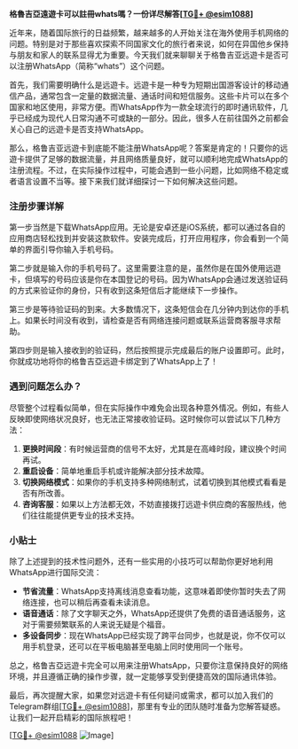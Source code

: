 **格魯吉亞遠遊卡可以註冊whats嗎？一份详尽解答[[TG💪+ @esim1088](https://t.me/s/esim1088)]**

近年来，随着国际旅行的日益频繁，越来越多的人开始关注在海外使用手机网络的问题。特别是对于那些喜欢探索不同国家文化的旅行者来说，如何在异国他乡保持与朋友和家人的联系显得尤为重要。今天我们就来聊聊关于格鲁吉亚远遊卡是否可以注册WhatsApp（简称“whats”）这个问题。

首先，我们需要明确什么是远遊卡。远遊卡是一种专为短期出国游客设计的移动通信产品，通常包含一定量的数据流量、通话时间和短信服务。这些卡片可以在多个国家和地区使用，非常方便。而WhatsApp作为一款全球流行的即时通讯软件，几乎已经成为现代人日常沟通不可或缺的一部分。因此，很多人在前往国外之前都会关心自己的远遊卡是否支持WhatsApp。

那么，格鲁吉亚远遊卡到底能不能注册WhatsApp呢？答案是肯定的！只要你的远遊卡提供了足够的数据流量，并且网络质量良好，就可以顺利地完成WhatsApp的注册流程。不过，在实际操作过程中，可能会遇到一些小问题，比如网络不稳定或者语言设置不当等。接下来我们就详细探讨一下如何解决这些问题。

### 注册步骤详解

第一步当然是下载WhatsApp应用。无论是安卓还是iOS系统，都可以通过各自的应用商店轻松找到并安装这款软件。安装完成后，打开应用程序，你会看到一个简单的界面引导你输入手机号码。

第二步就是输入你的手机号码了。这里需要注意的是，虽然你是在国外使用远遊卡，但填写的号码应该是你在本国登记的号码。因为WhatsApp会通过发送验证码的方式来验证你的身份，只有收到这条短信后才能继续下一步操作。

第三步是等待验证码的到来。大多数情况下，这条短信会在几分钟内到达你的手机上。如果长时间没有收到，请检查是否有网络连接问题或联系运营商客服寻求帮助。

第四步则是输入接收到的验证码，然后按照提示完成最后的账户设置即可。此时，你就成功地将你的格鲁吉亞远遊卡绑定到了WhatsApp上了！

### 遇到问题怎么办？

尽管整个过程看似简单，但在实际操作中难免会出现各种意外情况。例如，有些人反映即使网络状况良好，也无法正常接收验证码。这时候你可以尝试以下几种方法：

1. **更换时间段**：有时候运营商的信号不太好，尤其是在高峰时段，建议换个时间再试。
2. **重启设备**：简单地重启手机或许能解决部分技术故障。
3. **切换网络模式**：如果你的手机支持多种网络制式，试着切换到其他模式看看是否有所改善。
4. **咨询客服**：如果以上方法都无效，不妨直接拨打远遊卡供应商的客服热线，他们往往能提供更专业的技术支持。

### 小贴士

除了上述提到的技术性问题外，还有一些实用的小技巧可以帮助你更好地利用WhatsApp进行国际交流：

- **节省流量**：WhatsApp支持离线消息查看功能，这意味着即使你暂时失去了网络连接，也可以稍后再查看未读消息。
- **语音通话**：除了文字聊天之外，WhatsApp还提供了免费的语音通话服务，这对于需要频繁联系的人来说无疑是个福音。
- **多设备同步**：现在WhatsApp已经实现了跨平台同步，也就是说，你不仅可以用手机登录，还可以在平板电脑甚至电脑上同时使用同一个账号。

总之，格鲁吉亞远遊卡完全可以用来注册WhatsApp，只要你注意保持良好的网络环境，并且遵循正确的操作步骤，就一定能够享受到便捷高效的国际通讯体验。

最后，再次提醒大家，如果您对远遊卡有任何疑问或需求，都可以加入我们的Telegram群组[[TG💪+ @esim1088](https://t.me/s/esim1088)]，那里有专业的团队随时准备为您解答疑惑。让我们一起开启精彩的国际旅程吧！

[[TG💪+ @esim1088](https://t.me/s/esim1088) ![Image](https://i.postimg.cc/4NQfJmqS/Snipaste-2025-05-13-00-14-12.png)]